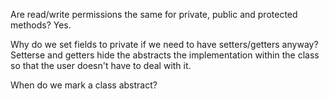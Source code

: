 Are read/write permissions the same for private, public and protected methods?
Yes. 

Why do we set fields to private if we need to have setters/getters anyway?
Setterse and getters hide the abstracts the implementation within the class so that the user doesn't have to deal with it. 

When do we mark a class abstract?
